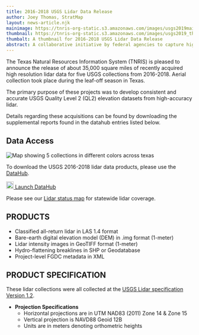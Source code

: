 ```yaml
---
title: 2016-2018 USGS Lidar Data Release
author: Joey Thomas, StratMap
layout: news-article.njk
mainimage: https://tnris-org-static.s3.amazonaws.com/images/usgs2019mainbanner.jpg
thumbnail: https://tnris-org-static.s3.amazonaws.com/images/usgs2019_th.jpg
thumbalt: A thumbnail for 2016-2018 USGS Lidar Data Release
abstract: A collaborative initiative by federal agencies to capture high-quality lidar data for several regions of Texas.
---
```


The Texas Natural Resources Information System (TNRIS) is pleased to announce the release of about 35,000 square miles of recently acquired high resolution lidar data for five USGS collections from 2016-2018. Aerial collection took place during the leaf-off season in Texas.

The primary purpose of these projects was to develop consistent and accurate USGS Quality Level 2 (QL2) elevation datasets from high-accuracy lidar.

Details regarding these acquisitions can be found by downloading the supplemental reports found in the datahub entries listed below.

## Data Access

<img src="https://tnris-org-static.s3.amazonaws.com/images/usgs_2016_2018_collections.jpg" class="img-responsive" alt="Map showing 5 collections in different colors across texas">


<p>To download the USGS 2016-2018 lidar data products, please use the <a href="https://data.tnris.org/catalog/%7B%22filters%22%3A%7B%22category%22%3A%5B%22Lidar%22%5D%7D%2C%22search%22%3A%22USGS%20FEMA%22%2C%22sort%22%3A%22AZ%22%7D">DataHub</a>.</p>

<a class="btn btn-lg btn-tnris" href="https://data.tnris.org/catalog/%7B%22filters%22%3A%7B%22category%22%3A%5B%22Lidar%22%5D%7D%2C%22search%22%3A%22USGS%20FEMA%22%2C%22sort%22%3A%22AZ%22%7D"><img style="width: 20px; margin-bottom: 0 !important;" src="https://tnris-org-static.s3.amazonaws.com/images/baseline_view_comfy_white_36dp.png"> Launch DataHub</a>

Please see our [Lidar status map](https://tnris-twdb.carto.com/u/tnris/builder/03970fcc-1040-4819-a08b-30c139add308/embed) for statewide lidar coverage.


## PRODUCTS
- Classified all-return lidar  in LAS 1.4 format
- Bare-earth digital elevation model (DEM) in .img format (1-meter)
- Lidar intensity images in GeoTIFF format (1-meter)
- Hydro-flattening breaklines in SHP or Geodatabase
- Project-level FGDC metadata in XML

## PRODUCT SPECIFICATION
These lidar collections were all collected at the [USGS Lidar specification Version 1.2](https://pubs.usgs.gov/tm/11b4/Version1.2/tm11-B4.pdf).

- **Projection Specifications**
  + Horizontal projections are in UTM NAD83 (2011) Zone 14 & Zone 15
  + Vertical projection is NAVD88 Geoid 12B
  + Units are in meters denoting orthometric heights
